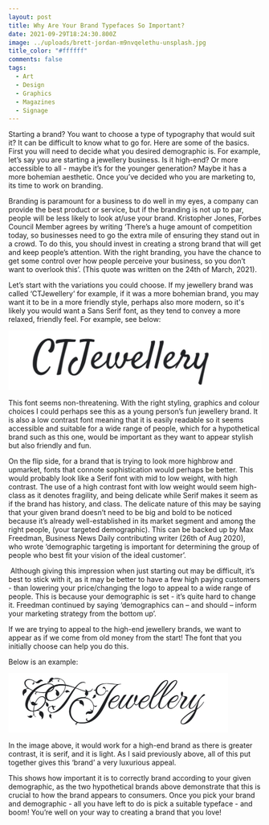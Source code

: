 ```yaml
---
layout: post
title: Why Are Your Brand Typefaces So Important?
date: 2021-09-29T18:24:30.800Z
image: ../uploads/brett-jordan-m9nvqelethu-unsplash.jpg
title_color: "#ffffff"
comments: false
tags:
  - Art
  - Design
  - Graphics
  - Magazines
  - Signage
---
```

Starting a brand? You want to choose a type of typography that would suit it? It can be difficult to know what to go for. Here are some of the basics. First you will need to decide what you desired demographic is. For example, let’s say you are starting a jewellery business. Is it high-end? Or more accessible to all - maybe it’s for the younger generation? Maybe it has a more bohemian aesthetic. Once you’ve decided who you are marketing to, its time to work on branding. 

Branding is paramount for a business to do well in my eyes, a company can provide the best product or service, but if the branding is not up to par, people will be less likely to look at/use your brand. Kristopher Jones, Forbes Council Member agrees by writing ‘There’s a huge amount of competition today, so businesses need to go the extra mile of ensuring they stand out in a crowd. To do this, you should invest in creating a strong brand that will get and keep people’s attention. With the right branding, you have the chance to get some control over how people perceive your business, so you don’t want to overlook this’. (This quote was written on the 24th of March, 2021). 

Let’s start with the variations you could choose. If my jewellery brand was called ‘CTJewellery’ for example, if it was a more bohemian brand, you may want it to be in a more friendly style, perhaps also more modern, so it's likely you would want a Sans Serif font, as they tend to convey a more relaxed, friendly feel. For example, see below: 

!['CTJewellery' with a non-threatening visual style.](../uploads/capture.png "'CTJewellery' with a non-threatening visual style.")

This font seems non-threatening. With the right styling, graphics and colour choices I could perhaps see this as a young person’s fun jewellery brand. It is also a low contrast font meaning that it is easily readable so it seems accessible and suitable for a wide range of people, which for a hypothetical brand such as this one, would be important as they want to appear stylish but also friendly and fun.

On the flip side, for a brand that is trying to look more highbrow and upmarket, fonts that connote sophistication would perhaps be better. This would probably look like a Serif font with mid to low weight, with high contrast. The use of a high contrast font with low weight would seem high-class as it denotes fragility, and being delicate while Serif makes it seem as if the brand has history, and class. The delicate nature of this may be saying that your given brand doesn’t need to be big and bold to be noticed because it’s already well-established in its market segment and among the right people, (your targeted demographic). This can be backed up by Max Freedman, Business News Daily contributing writer (26th of Aug 2020), who wrote ‘demographic targeting is important for determining the group of people who best fit your vision of the ideal customer’. 

 Although giving this impression when just starting out may be difficult, it’s best to stick with it, as it may be better to have a few high paying customers - than lowering your price/changing the logo to appeal to a wide range of people. This is because your demographic is set - it’s quite hard to change it. Freedman continued by saying ‘demographics can – and should – inform your marketing strategy from the bottom up’.

If we are trying to appeal to the high-end jewellery brands, we want to appear as if we come from old money from the start! The font that you initially choose can help you do this.

Below is an example:

!['CTJewellery' in a more up market font.](../uploads/capture-2-2-.png "'CTJewellery' in a more up market font.")

In the image above, it would work for a high-end brand as there is greater contrast, it is serif, and it is light. As I said previously above, all of this put together gives this ‘brand’ a very luxurious appeal. 

This shows how important it is to correctly brand according to your given demographic, as the two hypothetical brands above demonstrate that this is crucial to how the brand appears to consumers. Once you pick your brand and demographic - all you have left to do is pick a suitable typeface - and boom! You’re well on your way to creating a brand that you love!

<!--EndFragment-->